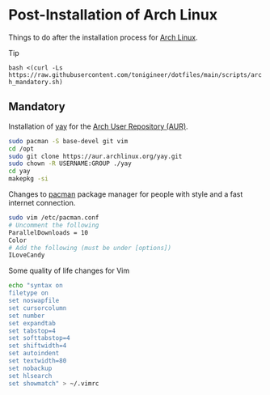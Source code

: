 # Post-Installation of Arch Linux

Things to do after the installation process for [Arch Linux](https://archlinux.org/).

> [!TIP]
> `bash <(curl -Ls https://raw.githubusercontent.com/tonigineer/dotfiles/main/scripts/arch_mandatory.sh)`

## Mandatory

Installation of [yay](https://github.com/Jguer/yay) for the [Arch User Repository (AUR)](https://wiki.archlinux.org/title/Arch_User_Repository).

```bash
sudo pacman -S base-devel git vim
cd /opt
sudo git clone https://aur.archlinux.org/yay.git
sudo chown -R USERNAME:GROUP ./yay
cd yay
makepkg -si
```

Changes to [pacman](https://wiki.archlinux.org/title/pacman) package manager for people with style and a fast internet connection.

```bash
sudo vim /etc/pacman.conf
# Uncomment the following
ParallelDownloads = 10
Color
# Add the following (must be under [options])
ILoveCandy
```

Some quality of life changes for Vim

```bash
echo "syntax on
filetype on
set noswapfile
set cursorcolumn
set number
set expandtab
set tabstop=4
set softtabstop=4
set shiftwidth=4
set autoindent
set textwidth=80
set nobackup
set hlsearch
set showmatch" > ~/.vimrc
```
